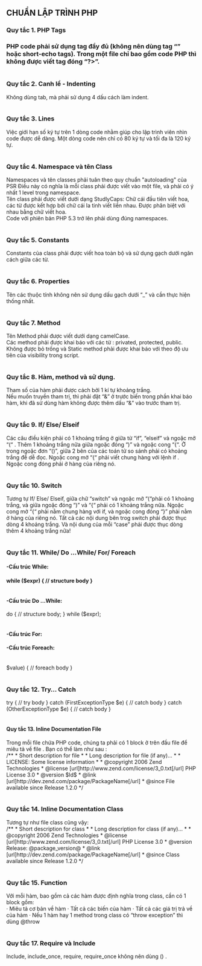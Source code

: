 <H2>CHUẨN LẬP TRÌNH PHP</H2>
<H3>Quy tắc 1. PHP Tags<H3>
<table>PHP code phải sử dụng tag đầy đủ <?php ?> (không nên dùng tag “<? ?>” hoặc short-echo <?= ?> tags). Trong một file chỉ bao gồm code PHP thì không được viết tag đóng “?>”.</table>
<H3>Quy tắc 2. Canh lề - Indenting</H3>
<table>Không dùng tab, mà phải sử dụng 4 dấu cách làm indent.</table>
<H3>Quy tắc 3. Lines</H3>
<table>Việc giới hạn số ký tự trên 1 dòng code nhằm giúp cho lập trình viên nhìn code được dễ dàng. Một dòng code nên chỉ có 80 ký tự và tối đa là 120 ký tự.</table>
<H3>Quy tắc 4. Namespace và tên Class</H3>
Namespaces và tên classes phải tuân theo quy chuẩn "autoloading" của PSR
<table>Điều này có nghĩa là mỗi class phải được viết vào một file, và phải có ý nhất 1 level trong namespace.<br/>
Tên class phải được viết dưới dạng StudlyCaps: Chữ cái đầu tiên viết hoa, các từ được kết hợp bởi chữ cái la tinh viết liền nhau. Được phân biệt với nhau bằng chữ viết hoa.<br/>
Code với phiên bản PHP 5.3 trở lên phải dùng đúng namespaces.</table>
<H3>Quy tắc 5. Constants</H3>
<table>Constants của class phải được viết hoa toàn bộ và sử dụng gạch dưới ngăn cách giữa các từ. </table>
<H3>Quy tắc 6. Properties</H3>
<table>Tên các thuộc tính không nên sử dụng dấu gạch dưới “_” và cần thực hiện thống nhất.</table>
<H3>Quy tắc 7. Method</H3>
<table>Tên Method phải được viết dưới dạng camelCase.<br/>
Các method phải được khai báo với các từ : privated, protected, public. Không được bỏ trống và Static method phải được khai báo với theo độ ưu tiên của visibility trong script.</table>
<H3>Quy tắc 8. Hàm, method và sử dụng.</H3>
<table>Tham số của hàm phải được cách bởi 1 kí tự khoảng trắng.<br/>
Nếu muốn truyền tham trị, thì phải đặt “&” ở trước biến trong phần khai báo hàm, khi đã sử dùng hàm không được thêm dấu “&” vào trước tham trị.</table>
<H3>Quy tắc 9. If/ Else/ Elseif</H3>
<table>Các câu điều kiện phải có 1 khoảng trắng ở giữa từ “if”, “elseif” và ngoặc mở “(“ . Thêm 1 khoảng trắng nữa giữa ngoặc đóng “)” và ngoặc cong “{“. Ở trong ngoặc đơn “()”, giữa 2 bên của các toán tử so sánh phải có khoảng trắng để dễ đọc. Ngoặc cong mở “{“ phải viết chung hàng với lệnh if . Ngoặc cong đóng phải ở hàng của riêng nó.</table>
<H3>Quy tắc 10. Switch</H3>
<table>Tương tự If/ Else/ Elseif, giữa chữ “switch” và ngoặc mở “(“phải có 1 khoảng trắng, và giữa ngoặc đóng “)” và “{“ phải có 1 khoảng trắng nữa. Ngoặc cong mở “{“ phải nằm chung hàng với if, và ngoặc cong đóng “}” phải nằm ở hàng của riêng nó. Tất cả các nội dung bên trog switch phải được thục dòng 4 khoảng trắng. Và nội dung của mỗi “case” phải được thục dòng thêm 4 khoảng trắng nữa!</table>
<H3>Quy tắc 11. While/ Do …While/ For/ Foreach</H3>
<H4>-Cấu trúc While:<H4>
<table>while ($expr) {
    // structure body
}</table>
<H4>-Cấu trúc Do …While:</H4>
<table>do {
    // structure body;
} while ($expr);</table>
<H4>-Cấu trúc For:</H4>
<table><?php
for ($i = 0; $i < 10; $i++) {
    // for body
}</table>
<H4>-Cấu trúc Foreach:<H4>
<table><?php
foreach ($iterable as $key => $value) {
    // foreach body
}</table>

<H3>Quy tắc 12. Try… Catch</H3>
<table>try {
    // try body
} catch (FirstExceptionType $e) {
    // catch body
} catch (OtherExceptionType $e) {
    // catch body
}</table>
<H4>Quy tắc 13. Inline Documentation File</H4>
Trong mỗi file chứa PHP code, chúng ta phải có 1 block ở trên đầu file để miêu tả về file . Bạn có thể làm như sau :<br/>
<table>/**
 * Short description for file
 *
 * Long description for file (if any)...
 *
 * LICENSE: Some license information
 *
 * @copyright  2006 Zend Technologies
 * @license    [url]http://www.zend.com/license/3_0.txt[/url]   PHP License 3.0
 * @version    $Id$
 * @link       [url]http://dev.zend.com/package/PackageName[/url]
 * @since      File available since Release 1.2.0
 */</table>
<H3>Quy tắc 14. Inline Documentation Class</H3>
Tương tự như file class cũng vậy:<br/>
<table>/**
 * Short description for class
 *
 * Long description for class (if any)...
 *
 * @copyright  2006 Zend Technologies
 * @license    [url]http://www.zend.com/license/3_0.txt[/url]   PHP License 3.0
 * @version    Release: @package_version@
 * @link       [url]http://dev.zend.com/package/PackageName[/url]
 * @since      Class available since Release 1.2.0
 */</table>
<H3>Quy tắc 15. Function</H3>
Với mỗi hàm, bao gồm cả các hàm được định nghĩa trong class, cần có 1 block gồm:<br/>
<table>·         Miêu tả cơ bản về hàm
·         Tất cả các biến của hàm
·         Tất cả các giá trị trả về của hàm
·         Nếu 1 hàm hay 1 method trong class có “throw exception” thì dùng @throw</table>
<H3>Quy tắc 17. Require và Include</H3>
Include, include_once, require, require_once không nên dùng () .



